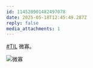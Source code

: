```yaml
---
id: 114528901482497078
date: 2025-05-18T12:45:49.287Z
reply: false
media_attachments: 1
---
```


[#TIL](https://e5n.cc/tags/TIL) 微寡。

![微寡](https://files.e5n.cc/media_attachments/files/114/528/899/492/013/824/original/6713d8c6b16ef8f3.jpg)
